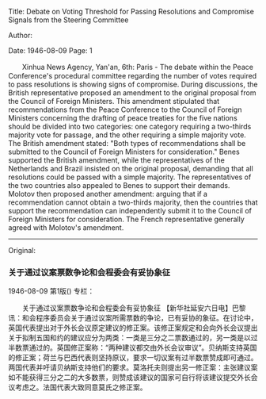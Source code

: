 Title: Debate on Voting Threshold for Passing Resolutions and Compromise Signals from the Steering Committee

Author:

Date: 1946-08-09
Page: 1

　　Xinhua News Agency, Yan'an, 6th: Paris - The debate within the Peace Conference's procedural committee regarding the number of votes required to pass resolutions is showing signs of compromise. During discussions, the British representative proposed an amendment to the original proposal from the Council of Foreign Ministers. This amendment stipulated that recommendations from the Peace Conference to the Council of Foreign Ministers concerning the drafting of peace treaties for the five nations should be divided into two categories: one category requiring a two-thirds majority vote for passage, and the other requiring a simple majority vote. The British amendment stated: "Both types of recommendations shall be submitted to the Council of Foreign Ministers for consideration." Benes supported the British amendment, while the representatives of the Netherlands and Brazil insisted on the original proposal, demanding that all resolutions could be passed with a simple majority. The representatives of the two countries also appealed to Benes to support their demands. Molotov then proposed another amendment: arguing that if a recommendation cannot obtain a two-thirds majority, then the countries that support the recommendation can independently submit it to the Council of Foreign Ministers for consideration. The French representative generally agreed with Molotov's amendment.



<hr /> 

Original: 


### 关于通过议案票数争论和会程委会有妥协象征

1946-08-09
第1版()
专栏：

　　关于通过议案票数争论和会程委会有妥协象征
    【新华社延安六日电】巴黎讯：和会程序委员会关于通过议案所需票数的争论，已有妥协的象征。在讨论中，英国代表提出对于外长会议原定建议的修正案。该修正案规定和会向外长会议提出关于拟制五国和约的建议应分为两类：一类是三分之二票数通过的，另一类是以过半数票通过的。英国修正案称：“两种建议都交由外长会议审议”。贝纳斯支持英国的修正案；荷兰与巴西代表则坚持原议，要求一切议案有过半数票赞成即可通过。两国代表并吁请贝纳斯支持他们的要求。莫洛托夫则提出另一修正案：主张建议案如不能获得三分之二的大多数票，则赞成该建议的国家可自行将该建议提交外长会议考虑之。法国代表大致同意莫氏之修正案。
